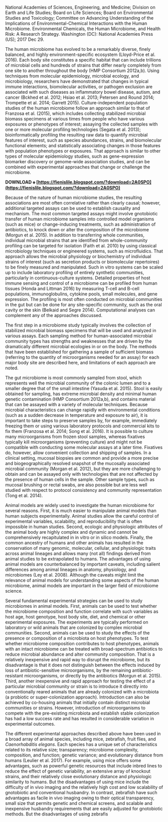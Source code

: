 
 
National Academies of Sciences, Engineering, and Medicine; Division on Earth and Life Studies; Board on Life Sciences; Board on Environmental Studies and Toxicology; Committee on Advancing Understanding of the Implications of Environmental-Chemical Interactions with the Human Microbiome. Environmental Chemicals, the Human Microbiome, and Health Risk: A Research Strategy. Washington (DC): National Academies Press (US); 2017 Dec 29.
 
The human microbiome has evolved to be a remarkably diverse, finely balanced, and highly environment-specific ecosystem (Lloyd-Price et al. 2016). Each body site constitutes a specific habitat that can include trillions of microbial cells and hundreds of strains that differ nearly completely from one site to another throughout the body (HMP Consortium 2012a,b). Using techniques from molecular epidemiology, microbial ecology, and microbiology, researchers have demonstrated that changes in typical immune interactions, biomolecular activities, or pathogen exclusion are associated with such diseases as inflammatory bowel disease, autism, and cancer (Bckhed et al. 2012; Hsiao et al. 2013; Petersen and Round 2014; Trompette et al. 2014; Garrett 2015). Culture-independent population studies of the human microbiome follow an approach similar to that of Franzosa et al. (2015), which includes collecting stabilized microbial biomass specimens at various times from people who have various exposures or phenotypes of interest; assaying the collected samples with one or more molecular profiling technologies (Segata et al. 2013); bioinformatically profiling the resulting raw data to quantify microbial features of interest, such as species abundances, strains, and biomolecular functional elements; and statistically associating changes in those features with population phenotypes or exposures. That approach is similar to other types of molecular epidemiology studies, such as gene-expression biomarker discovery or genome-wide association studies, and can be combined with experimental approaches that change or challenge the microbiome.
 
**DOWNLOAD ⚹ [https://fienislile.blogspot.com/?download=2A0SPO](https://fienislile.blogspot.com/?download=2A0SPO)**


 
Because of the nature of human microbiome studies, the resulting associations are most often correlative rather than clearly causal; however, additional targeted assays can be used to establish causality and mechanism. The most common targeted assays might involve gnotobiotic transfer of human microbiome samples into controlled model organisms (such as mice) or change-inducing treatments, such as administration of antibiotics, to knock down or alter the composition of the microbiome (Morgun et al. 2015). In addition to transferring whole communities, individual microbial strains that are identified from whole-community profiling can be targeted for isolation (Faith et al. 2010) by using classical microbiology techniques or engineered systems, such as microfluidics. That approach allows the microbial physiology or biochemistry of individual strains of interest (such as secretion products or biomolecular repertoires) to be finely measured and manipulated. Such in vitro systems can be scaled up to include laboratory profiling of entirely synthetic communities, particularly in continuous-culture systems. Detailed properties of host immune sensing and control of a microbiome can be profiled from human tissues (Honda and Littman 2016) by measuring T-cell and B-cell populations, immunoglobulins, cytokine pools, small molecules, and gene expression. The profiling is most often conducted on microbial communities in the gut but can be done for any site-specific community, such as the oral cavity or the skin (Belkaid and Segre 2014). Computational analyses can complement any of the approaches discussed.
 
The first step in a microbiome study typically involves the collection of stabilized microbial biomass specimens that will be used and analyzed in various assays. Each sampling method for human-associated microbial community types has strengths and weaknesses that are driven by the dramatically different microbial ecologies in or on the body. The methods that have been established for gathering a sample of sufficient biomass (referring to the quantity of microorganisms needed for an assay) for each major body site are described here, and limitations of each approach are noted.
 
The gut microbiome is most commonly sampled from stool, which represents well the microbial community of the colonic lumen and to a smaller degree that of the small intestine (Yasuda et al. 2015). Stool is easily obtained for sampling, has extreme microbial density and minimal human genetic contamination (HMP Consortium 2012a,b), and contains material that can be assayed with a variety of molecular techniques. Because microbial characteristics can change rapidly with environmental conditions (such as a sudden decrease in temperature and exposure to air), it is important to take steps to preserve samples by, for example, immediately freezing them or using various laboratory protocols and commercial kits to fix them (Franzosa et al. 2014; Song et al. 2016). It is possible to culture many microorganisms from frozen stool samples, whereas fixatives typically kill microorganisms (preventing culture) and might not be compatible with conducting some molecular assays at a later time. Fixatives do, however, allow convenient collection and shipping of samples. In a clinical setting, mucosal biopsies are common and provide a more precise and biogeographically resolved snapshot of the mucosally associated microbial community (Morgan et al. 2012), but they are more challenging to obtain and can be assayed only with technologies that are not affected by the presence of human cells in the sample. Other sample types, such as mucosal brushing or rectal swabs, are also possible but are less well studied with respect to protocol consistency and community representation (Tong et al. 2014).
 
Animal models are widely used to investigate the human microbiome for several reasons. First, it is much easier to manipulate animal models than human subjects experimentally. Animal studies allow the careful control of experimental variables, scalability, and reproducibility that is often impossible in human studies. Second, ecologic and physiologic attributes of the animal body are highly complex and dynamic and cannot be comprehensively recapitulated in in vitro or in silico models. Finally, the common ancestry of humans and other animals has resulted in the conservation of many genomic, molecular, cellular, and physiologic traits across animal lineages and allows many (not all) findings derived from animal studies to be extrapolated to humans. The advantages of using animal models are counterbalanced by important caveats, including salient differences among animal lineages in anatomy, physiology, and microbiomes (Ley et al. 2008). Although the caveats might limit the relevance of animal models for understanding some aspects of the human microbiome, animal models are important in the larger field of microbiome science.
 
Several fundamental experimental strategies can be used to study microbiomes in animal models. First, animals can be used to test whether the microbiome composition and function correlate with such variables as host age, host genotype, host body site, diet, and chemical or other experimental exposures. The experiments are typically performed on laboratory or wild animals that are colonized by complex microbial communities. Second, animals can be used to study the effects of the presence or composition of a microbiota on host phenotypes. To test whether microbiome composition contributes to host phenotypes, animals with an intact microbiome can be treated with broad-spectrum antibiotics to reduce microbial abundance and alter community composition. That is a relatively inexpensive and rapid way to disrupt the microbiome, but its disadvantage is that it does not distinguish between the effects induced by loss of antibiotic-sensitive microorganisms, by the remaining antibiotic-resistant microorganisms, or directly by the antibiotics (Morgun et al. 2015). Third, another inexpensive and rapid approach for testing the effect of a particular microbial community or strain is to introduce it directly into conventionally reared animals that are already colonized with a microbiota (a probiotic or super-colonization approach). Introduction can also be achieved by co-housing animals that initially contain distinct microbial communities or strains. However, introduction of microorganisms to compete with the pre-existing microbiota and establish stable colonization has had a low success rate and has resulted in considerable variation in experimental outcomes.

The different experimental approaches described above have been used in a broad array of animal species, including mice, zebrafish, fruit flies, and *Caenorhabditis elegans*. Each species has a unique set of characteristics related to its relative size; transparency; microbiome complexity, composition, and function; genetic variance; and evolutionary distance from humans (Leulier et al. 2017). For example, using mice offers some advantages, such as powerful genetic resources that include inbred lines to reduce the effect of genetic variability, an extensive array of knockout strains, and their relatively close evolutionary distance and physiologic similarity to humans. But the disadvantages of using mice include the difficulty of in vivo imaging and the relatively high cost and low scalability of gnotobiotic and conventional husbandry. In contrast, zebrafish have such advantages as facile in vivo imaging owing to their optical transparency, small size that permits genetic and chemical screens, and scalable and inexpensive husbandry requirements that are easily adjusted for gnotobiotic methods. But the disadvantages of using zebrafis
